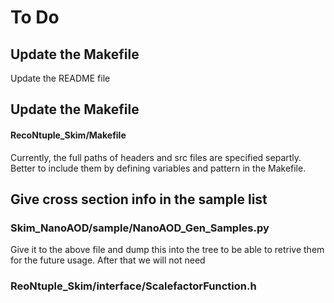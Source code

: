 # To Do
## Update the Makefile
Update the README file

## Update the Makefile
#### RecoNtuple_Skim/Makefile
Currently, the full paths of headers and src files are specified separtly. Better to include them by defining variables and pattern in the Makefile.


## Give cross section info in the sample list
### Skim_NanoAOD/sample/NanoAOD_Gen_Samples.py 
Give it to the above file and dump this into the tree to be able to retrive them for the future usage. After that we will not need 
### ReoNtuple_Skim/interface/ScalefactorFunction.h


 
